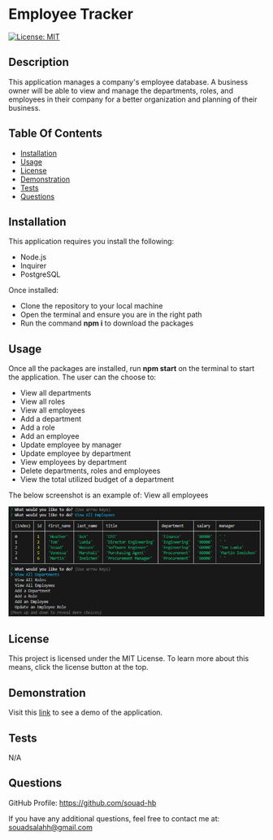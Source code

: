 # Employee Tracker
  [![License: MIT](https://img.shields.io/badge/License-MIT-yellow.svg)](https://opensource.org/licenses/MIT)

## Description

This application manages a company's employee database. A business owner will be able to view and manage the departments, roles, and employees in their company for a better organization and planning of their business.

## Table Of Contents

  - [Installation](#installation)
  - [Usage](#usage)
  - [License](#license)
  - [Demonstration](#demonstration)
  - [Tests](#tests)
  - [Questions](#questions)

## Installation

This application requires you install the following: 
- Node.js
- Inquirer
- PostgreSQL

Once installed:
- Clone the repository to your local machine
- Open the terminal and ensure you are in the right path
- Run the command **npm i** to download the packages


## Usage

Once all the packages are installed, run **npm start** on the terminal to start the application. 
The user can the choose to:
- View all departments
- View all roles
- View all employees
- Add a department
- Add a role
- Add an employee
- Update employee by manager
- Update employee by department
- View employees by department
- Delete departments, roles and employees
- View the total utilized budget of a department

The below screenshot is an example of: View all employees

![alt text](images/screenshot.png)


## License

This project is licensed under the MIT License. To learn more about this means, click the license button at the top.

## Demonstration

Visit this [link](https://app.screencastify.com/v2/manage/videos/Ecuv6uek3vkLPXDlyHDa) to see a demo of the application.

## Tests

N/A

## Questions

GitHub Profile: https://github.com/souad-hb

If you have any additional questions, feel free to contact me at: souadsalahh@gmail.com 
